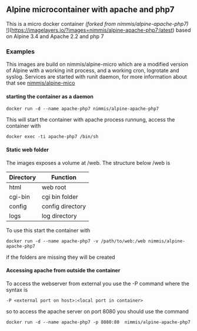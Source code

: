 ## Alpine microcontainer with apache and php7

This is a micro docker container *(forked from nimmis/alpine-apache-php7)* [!](https://badge.imagelayers.io/nimmis/alpine-apache-php7:latest.svg)](https://imagelayers.io/?images=nimmis/alpine-apache-php7:latest) based on Alpine 3.4 and Apache 2.2 and php 7

### Examples

This images are build on nimmis/alpine-micro which are a modified version of Alpine with a working
init process, and a working cron, logrotate  and syslog. Services are started with
runit daemon, for more information about that see [nimmis/alpine-mico](https://registry.hub.docker.com/u/nimmis/alpine-micro/)


#### starting the container as a daemon

	docker run -d --name apache-php7 nimmis/alpine-apache-php7

This will start the container with apache process runnung, access the container with

	docker exec -ti apache-php7 /bin/sh

#### Static web folder

The images exposes a volume at /web. The structure below /web is

| Directory | Function |
| --------- | -------- |
| html | web root |
| cgi-bin | cgi bin folder |
| config | config directory |
| logs | log directory |

To use this start the container with

	docker run -d --name apache-php7 -v /path/to/web:/web nimmis/alpine-apache-php7

if the folders are missing they will be created

#### Accessing apache from outside the container

To access the webserver from external you use the -P command where the syntax is

	-P <external port on host>:<local port in container>

so to access the apache server on port 8080 you should use the command

	docker run -d --name apache-php7 -p 8080:80  nimmis/alpine-apache-php7
